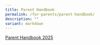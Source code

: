 ```yaml
---
title: Parent Handbook
permalink: /for-parents/parent-handbook/
description: ""
variant: markdown
---
```

[Parent Handbook 2025](/files/Parent_Handbook_2025_1.pdf)